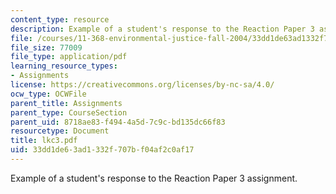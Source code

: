 ```yaml
---
content_type: resource
description: Example of a student's response to the Reaction Paper 3 assignment.
file: /courses/11-368-environmental-justice-fall-2004/33dd1de63ad1332f707bf04af2c0af17_lkc3.pdf
file_size: 77009
file_type: application/pdf
learning_resource_types:
- Assignments
license: https://creativecommons.org/licenses/by-nc-sa/4.0/
ocw_type: OCWFile
parent_title: Assignments
parent_type: CourseSection
parent_uid: 8718ae83-f494-4a5d-7c9c-bd135dc66f83
resourcetype: Document
title: lkc3.pdf
uid: 33dd1de6-3ad1-332f-707b-f04af2c0af17
---
```

Example of a student's response to the Reaction Paper 3 assignment.